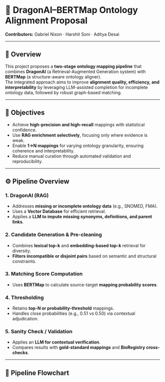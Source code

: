 # 🧠 DragonAI–BERTMap Ontology Alignment Proposal

**Contributors:** Gabriel Nixon · Harshit Soni · Aditya Desai  

---

## 📄 Overview

This project proposes a **two-stage ontology mapping pipeline** that combines **DragonAI** (a Retrieval-Augmented Generation system) with **BERTMap** (a structure-aware ontology aligner).  
The integrated approach aims to improve **alignment quality, efficiency, and interpretability** by leveraging LLM-assisted completion for incomplete ontology data, followed by robust graph-based matching.

---

## 🎯 Objectives

- Achieve **high-precision and high-recall** mappings with statistical confidence.
- Use **RAG enrichment selectively**, focusing only where evidence is weak.
- Enable **1→N mappings** for varying ontology granularity, ensuring coherence and interpretability.
- Reduce manual curation through automated validation and reproducibility.

---

## ⚙️ Pipeline Overview

### 1. DragonAI (RAG)
- Addresses **missing or incomplete ontology data** (e.g., SNOMED, FMA).  
- Uses a **Vector Database** for efficient retrieval.  
- Applies a **LLM to impute missing synonyms, definitions, and parent links**.  

### 2. Candidate Generation & Pre-cleaning
- Combines **lexical top-k** and **embedding-based top-k** retrieval for diversity.  
- **Filters incompatible or disjoint pairs** based on semantic and structural constraints.  

### 3. Matching Score Computation
- Uses **BERTMap** to calculate source-target **mapping probability scores**.  

### 4. Thresholding
- Retains **top-N or probability-threshold** mappings.  
- Handles close probabilities (e.g., 0.51 vs 0.50) via contextual adjudication.  

### 5. Sanity Check / Validation
- Applies an **LLM for contextual verification**.  
- Compares results with **gold-standard mappings** and **BioRegistry cross-checks**.  

---

## 🔁 Pipeline Flowchart
